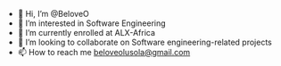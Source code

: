 - 👋 Hi, I’m @BeloveO
- 👀 I’m interested in Software Engineering
- 🌱 I’m currently enrolled at ALX-Africa
- 💞️ I’m looking to collaborate on Software engineering-related projects
- 📫 How to reach me beloveolusola@gmail.com

<!---
BeloveO/BeloveO is a ✨ special ✨ repository because its `README.md` (this file) appears on your GitHub profile.
You can click the Preview link to take a look at your changes.
--->
